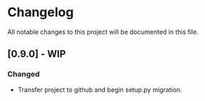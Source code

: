 # Changelog

All notable changes to this project will be documented in this file.

## [0.9.0] - WIP
### Changed
- Transfer project to github and begin setup.py migration.